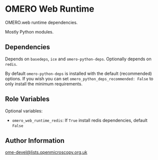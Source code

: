 OMERO Web Runtime
=================

OMERO.web runtime dependencies.

Mostly Python modules.

Dependencies
------------

Depends on `basedeps`, `ice` and `omero-python-deps`.
Optionally depends on `redis`.

By default `omero-python-deps` is installed with the default (recommended) options.
If you wish you can set `omero_python_deps_recommended: False` to only install the minimum requirements.


Role Variables
--------------

Optional variables:
- `omero_web_runtime_redis`: If `True` install redis dependencies, default `False`


Author Information
------------------

ome-devel@lists.openmicroscopy.org.uk
